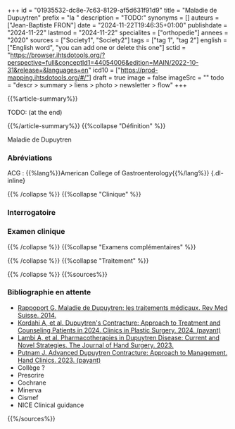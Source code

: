 +++
id = "01935532-dc8e-7c63-8129-af5d631f91d9"
title = "Maladie de Dupuytren"
prefix = "la "
description = "TODO:"
synonyms = []
auteurs = ["Jean-Baptiste FRON"]
date = "2024-11-22T19:46:35+01:00"
publishdate = "2024-11-22"
lastmod = "2024-11-22"
specialites = ["orthopedie"]
annees = "2020"
sources = ["Society1", "Society2"]
tags = ["tag 1", "tag 2"]
english = ["English word", "you can add one or delete this one"]
sctid = "https://browser.ihtsdotools.org/?perspective=full&conceptId1=44054006&edition=MAIN/2022-10-31&release=&languages=en"
icd10 = ["https://prod-mapping.ihtsdotools.org/#/"]
draft = true
image = false
imageSrc = ""
todo = "descr > summary > liens > photo > newsletter > flow"
+++

{{%article-summary%}}

TODO: (at the end)

{{%/article-summary%}}
{{%collapse "Définition" %}}

Maladie de Dupuytren


### Abréviations

ACG
: {{%lang%}}American College of Gastroenterology{{%/lang%}}
{.dl-inline}

{{% /collapse %}}
{{%collapse "Clinique" %}}

### Interrogatoire

### Examen clinique

{{% /collapse %}}
{{%collapse "Examens complémentaires" %}}


{{% /collapse %}}
{{%collapse "Traitement" %}}


{{% /collapse %}}
{{%sources%}}



### Bibliographie en attente

- [Rappoport G. Maladie de Dupuytren: les traitements médicaux. Rev Med Suisse. 2014.](https://www.revmed.ch/revue-medicale-suisse/2014/revue-medicale-suisse-415/maladie-de-dupuytren-les-traitements-medicaux)
- [Kordahi A, et al. Dupuytren's Contracture: Approach to Treatment and Counseling Patients in 2024. Clinics in Plastic Surgery. 2024. (payant)](https://www.sciencedirect.com/science/article/abs/pii/S0094129824000452)
- [Lambi A, et al. Pharmacotherapies in Dupuytren Disease: Current and Novel Strategies. The Journal of Hand Surgery. 2023.](https://www.sciencedirect.com/science/article/pii/S0363502323000709)
- [Putnam J. Advanced Dupuytren Contracture: Approach to Management. Hand Clinics. 2023. (payant)](https://www.sciencedirect.com/science/article/abs/pii/S0749071223000288)
- Collège ?
- Prescrire
- Cochrane
- Minerva
- Cismef
- NICE Clinical guidance

{{%/sources%}}
